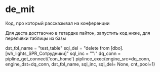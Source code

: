 # de_mit
 Код, про который рассказывал на конференции
 
 Для деста досттаочно в тетардке пайтон, запустить код ниже, для переливки таблицы из базы  
 
 dst_tbl_name = "test_table"
sql_del = "delete from [dbo].[wh_lights_SPR_Сотрудники]"
sql_inc = "":"
dq_conn = pipline_get_connect('con_home')
piplince_exec(engine_src=dq_conn, engine_dst=dq_conn, dst_tbl_name, sql_inc, sql_del= None, cnt_pool=1)
